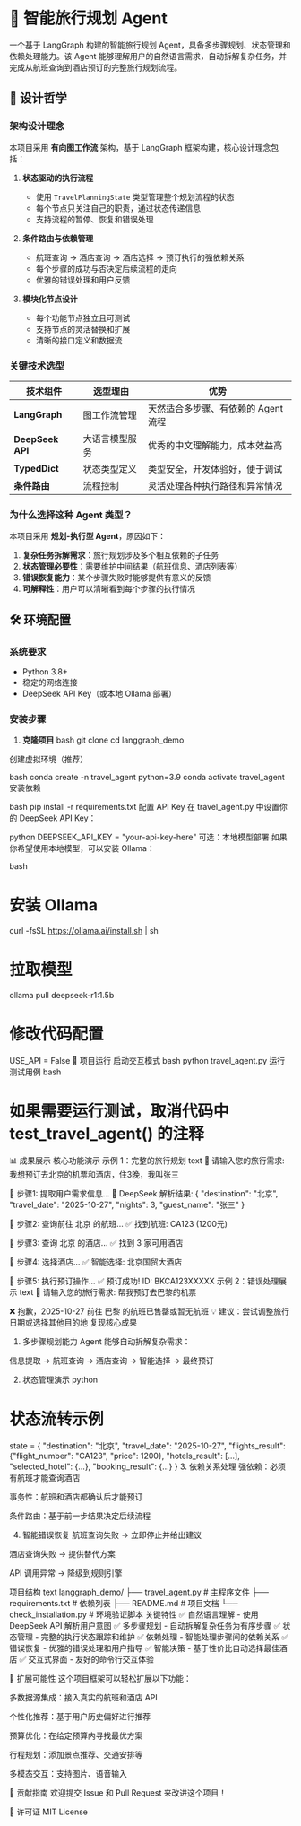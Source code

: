 # 🚀 智能旅行规划 Agent

一个基于 LangGraph 构建的智能旅行规划 Agent，具备多步骤规划、状态管理和依赖处理能力。该 Agent 能够理解用户的自然语言需求，自动拆解复杂任务，并完成从航班查询到酒店预订的完整旅行规划流程。

## 🎯 设计哲学

### 架构设计理念

本项目采用 **有向图工作流** 架构，基于 LangGraph 框架构建，核心设计理念包括：

1. **状态驱动的执行流程**
   - 使用 `TravelPlanningState` 类型管理整个规划流程的状态
   - 每个节点只关注自己的职责，通过状态传递信息
   - 支持流程的暂停、恢复和错误处理

2. **条件路由与依赖管理**
   - 航班查询 → 酒店查询 → 酒店选择 → 预订执行的强依赖关系
   - 每个步骤的成功与否决定后续流程的走向
   - 优雅的错误处理和用户反馈

3. **模块化节点设计**
   - 每个功能节点独立且可测试
   - 支持节点的灵活替换和扩展
   - 清晰的接口定义和数据流

### 关键技术选型

| 技术组件 | 选型理由 | 优势 |
|---------|---------|------|
| **LangGraph** | 图工作流管理 | 天然适合多步骤、有依赖的 Agent 流程 |
| **DeepSeek API** | 大语言模型服务 | 优秀的中文理解能力，成本效益高 |
| **TypedDict** | 状态类型定义 | 类型安全，开发体验好，便于调试 |
| **条件路由** | 流程控制 | 灵活处理各种执行路径和异常情况 |

### 为什么选择这种 Agent 类型？

本项目采用 **规划-执行型 Agent**，原因如下：

1. **复杂任务拆解需求**：旅行规划涉及多个相互依赖的子任务
2. **状态管理必要性**：需要维护中间结果（航班信息、酒店列表等）
3. **错误恢复能力**：某个步骤失败时能够提供有意义的反馈
4. **可解释性**：用户可以清晰看到每个步骤的执行情况

## 🛠 环境配置

### 系统要求

- Python 3.8+
- 稳定的网络连接
- DeepSeek API Key（或本地 Ollama 部署）

### 安装步骤

1. **克隆项目**
bash
git clone <repository-url>
cd langgraph_demo

创建虚拟环境（推荐）

bash
conda create -n travel_agent python=3.9
conda activate travel_agent
安装依赖

bash
pip install -r requirements.txt
配置 API Key
在 travel_agent.py 中设置你的 DeepSeek API Key：

python
DEEPSEEK_API_KEY = "your-api-key-here"
可选：本地模型部署
如果你希望使用本地模型，可以安装 Ollama：

bash
# 安装 Ollama
curl -fsSL https://ollama.ai/install.sh | sh

# 拉取模型
ollama pull deepseek-r1:1.5b

# 修改代码配置
USE_API = False
🚀 项目运行
启动交互模式
bash
python travel_agent.py
运行测试用例
bash
# 如果需要运行测试，取消代码中 test_travel_agent() 的注释
📊 成果展示
核心功能演示
示例 1：完整的旅行规划
text
🎯 请输入您的旅行需求: 我想预订去北京的机票和酒店，住3晚，我叫张三

📍 步骤1: 提取用户需求信息...
🤖 DeepSeek 解析结果: {
    "destination": "北京",
    "travel_date": "2025-10-27",
    "nights": 3,
    "guest_name": "张三"
}

📍 步骤2: 查询前往 北京 的航班...
✅ 找到航班: CA123 (1200元)

📍 步骤3: 查询 北京 的酒店...
✅ 找到 3 家可用酒店

📍 步骤4: 选择酒店...
✅ 智能选择: 北京国贸大酒店

📍 步骤5: 执行预订操作...
✅ 预订成功! ID: BKCA123XXXXX
示例 2：错误处理展示
text
🎯 请输入您的旅行需求: 帮我预订去巴黎的机票

❌ 抱歉，2025-10-27 前往 巴黎 的航班已售罄或暂无航班
💡 建议：尝试调整旅行日期或选择其他目的地
复现核心成果
1. 多步骤规划能力
Agent 能够自动拆解复杂需求：

信息提取 → 航班查询 → 酒店查询 → 智能选择 → 最终预订

2. 状态管理演示
python
# 状态流转示例
state = {
    "destination": "北京",
    "travel_date": "2025-10-27", 
    "flights_result": {"flight_number": "CA123", "price": 1200},
    "hotels_result": [...],
    "selected_hotel": {...},
    "booking_result": {...}
}
3. 依赖关系处理
强依赖：必须有航班才能查询酒店

事务性：航班和酒店都确认后才能预订

条件路由：基于前一步结果决定后续流程

4. 智能错误恢复
航班查询失败 → 立即停止并给出建议

酒店查询失败 → 提供替代方案

API 调用异常 → 降级到规则引擎

项目结构
text
langgraph_demo/
├── travel_agent.py          # 主程序文件
├── requirements.txt         # 依赖列表
├── README.md               # 项目文档
└── check_installation.py   # 环境验证脚本
关键特性
✅ 自然语言理解 - 使用 DeepSeek API 解析用户意图
✅ 多步骤规划 - 自动拆解复杂任务为有序步骤
✅ 状态管理 - 完整的执行状态跟踪和维护
✅ 依赖处理 - 智能处理步骤间的依赖关系
✅ 错误恢复 - 优雅的错误处理和用户指导
✅ 智能决策 - 基于性价比自动选择最佳酒店
✅ 交互式界面 - 友好的命令行交互体验

🎨 扩展可能性
这个项目框架可以轻松扩展以下功能：

多数据源集成：接入真实的航班和酒店 API

个性化推荐：基于用户历史偏好进行推荐

预算优化：在给定预算内寻找最优方案

行程规划：添加景点推荐、交通安排等

多模态交互：支持图片、语音输入

🤝 贡献指南
欢迎提交 Issue 和 Pull Request 来改进这个项目！

📄 许可证
MIT License
